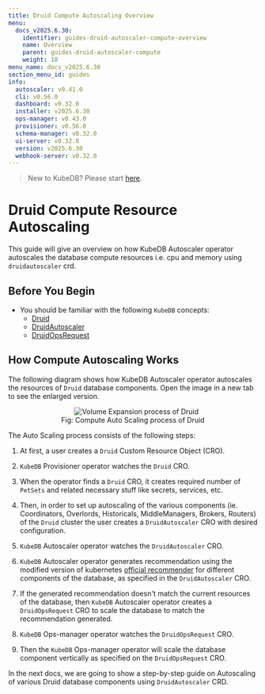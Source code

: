 ```yaml
---
title: Druid Compute Autoscaling Overview
menu:
  docs_v2025.6.30:
    identifier: guides-druid-autoscaler-compute-overview
    name: Overview
    parent: guides-druid-autoscaler-compute
    weight: 10
menu_name: docs_v2025.6.30
section_menu_id: guides
info:
  autoscaler: v0.41.0
  cli: v0.56.0
  dashboard: v0.32.0
  installer: v2025.6.30
  ops-manager: v0.43.0
  provisioner: v0.56.0
  schema-manager: v0.32.0
  ui-server: v0.32.0
  version: v2025.6.30
  webhook-server: v0.32.0
---
```


> New to KubeDB? Please start [here](/docs/v2025.6.30/README).

# Druid Compute Resource Autoscaling

This guide will give an overview on how KubeDB Autoscaler operator autoscales the database compute resources i.e. cpu and memory using `druidautoscaler` crd.

## Before You Begin

- You should be familiar with the following `KubeDB` concepts:
  - [Druid](/docs/v2025.6.30/guides/druid/concepts/druid)
  - [DruidAutoscaler](/docs/v2025.6.30/guides/druid/concepts/druidautoscaler)
  - [DruidOpsRequest](/docs/v2025.6.30/guides/druid/concepts/druidopsrequest)

## How Compute Autoscaling Works

The following diagram shows how KubeDB Autoscaler operator autoscales the resources of `Druid` database components. Open the image in a new tab to see the enlarged version.

<figure align="center">
  <img alt="Volume Expansion process of Druid" src="/docs/v2025.6.30/guides/druid/autoscaler/compute/images/compute-autoscaling.png">
<figcaption align="center">Fig: Compute Auto Scaling process of Druid</figcaption>
</figure>

The Auto Scaling process consists of the following steps:

1. At first, a user creates a `Druid` Custom Resource Object (CRO).

2. `KubeDB` Provisioner operator watches the `Druid` CRO.

3. When the operator finds a `Druid` CRO, it creates required number of `PetSets` and related necessary stuff like secrets, services, etc.

4. Then, in order to set up autoscaling of the various components (ie. Coordinators, Overlords, Historicals, MiddleManagers, Brokers, Routers) of the `Druid` cluster the user creates a `DruidAutoscaler` CRO with desired configuration.

5. `KubeDB` Autoscaler operator watches the `DruidAutoscaler` CRO.

6. `KubeDB` Autoscaler operator generates recommendation using the modified version of kubernetes [official recommender](https://github.com/kubernetes/autoscaler/tree/master/vertical-pod-autoscaler/pkg/recommender) for different components of the database, as specified in the `DruidAutoscaler` CRO.

7. If the generated recommendation doesn't match the current resources of the database, then `KubeDB` Autoscaler operator creates a `DruidOpsRequest` CRO to scale the database to match the recommendation generated.

8. `KubeDB` Ops-manager operator watches the `DruidOpsRequest` CRO.

9. Then the `KubeDB` Ops-manager operator will scale the database component vertically as specified on the `DruidOpsRequest` CRO.

In the next docs, we are going to show a step-by-step guide on Autoscaling of various Druid database components using `DruidAutoscaler` CRD.
